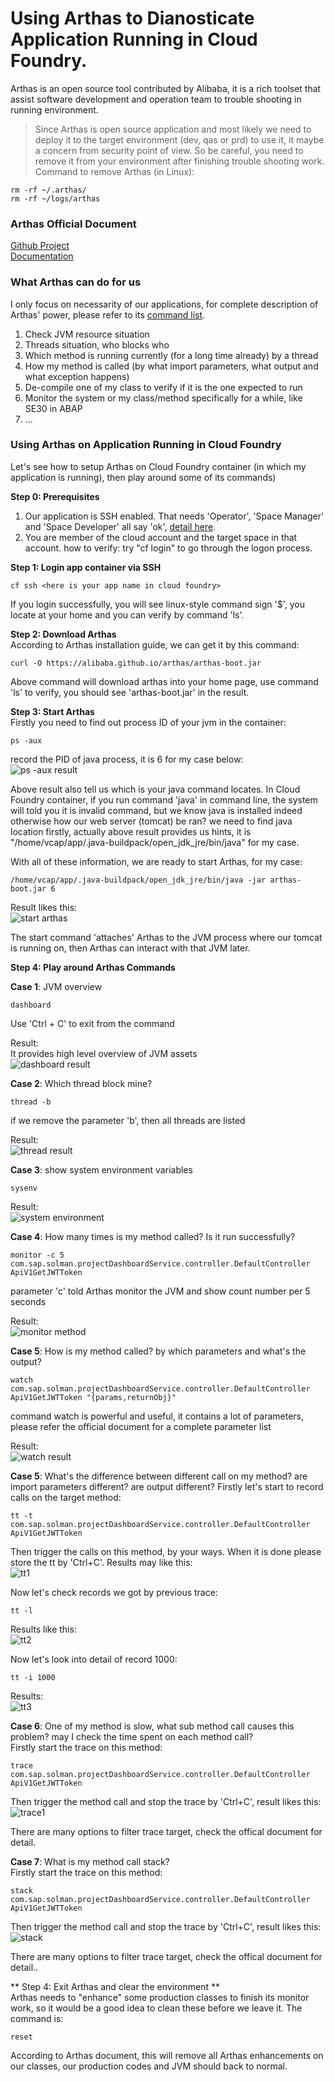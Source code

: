 # Using Arthas to Dianosticate Application Running in Cloud Foundry.

Arthas is an open source tool contributed by Alibaba, it is a rich toolset that assist software development and operation team to trouble shooting in running environment.

>Since Arthas is open source application and most likely we need to deploy it to the target environment (dev, qas or prd) to use it, it maybe a concern from security point of view. So be careful, you need to remove it from your environment after finishing trouble shooting work. Command to remove Arthas (in Linux):  
```  
rm -rf ~/.arthas/  
rm -rf ~/logs/arthas  
``` 


### Arthas Official Document
[Github Project](https://github.com/alibaba/arthas)  
[Documentation](https://alibaba.github.io/arthas/)

### What Arthas can do for us
I only focus on necessarity of our applications, for complete description of Arthas' power, please refer to its [command list](https://alibaba.github.io/arthas/commands.html).
1. Check JVM resource situation
2. Threads situation, who blocks who
3. Which method is running currently (for a long time already) by a thread
4. How my method is called (by what import parameters, what output and what exception happens)
5. De-compile one of my class to verify if it is the one expected to run
6. Monitor the system or my class/method specifically for a while, like SE30 in ABAP
7. ... 

### Using Arthas on Application Running in Cloud Foundry

Let's see how to setup Arthas on Cloud Foundry container (in which my application is running), then play around some of its commands)

**Step 0: Prerequisites**  
1. Our application is SSH enabled. That needs 'Operator', 'Space Manager' and 'Space Developer' all say 'ok', [detail here](https://docs.cloudfoundry.org/devguide/deploy-apps/app-ssh-overview.html).
2. You are member of the cloud account and the target space in that account. how to verify: try "cf login" to go through the logon process.

**Step 1: Login app container via SSH**  
 
```  
cf ssh <here is your app name in cloud foundry>
```   
If you login successfully, you will see linux-style command sign '$', you locate at your home and you can verify by command 'ls'.

**Step 2: Download Arthas**  
According to Arthas installation guide, we can get it by this command:
```  
curl -O https://alibaba.github.io/arthas/arthas-boot.jar
```    
Above command will download arthas into your home page, use command 'ls' to verify, you should see 'arthas-boot.jar' in the result.

**Step 3: Start Arthas**  
Firstly you need to find out process ID of your jvm in the container:
```  
ps -aux
```  
record the PID of java process, it is 6 for my case below:  
![ps -aux result](images/ps.PNG)
 
Above result also tell us which is your java command locates. In Cloud Foundry container, if you run command 'java' in command line, the system will told you it is invalid command, but we know java is installed indeed otherwise how our web server (tomcat) be ran? we need to find java location firstly, actually above result provides us hints, it is "/home/vcap/app/.java-buildpack/open_jdk_jre/bin/java" for my case.

With all of these information, we are ready to start Arthas, for my case:  
```  
/home/vcap/app/.java-buildpack/open_jdk_jre/bin/java -jar arthas-boot.jar 6
```    
Result likes this:  
![start arthas](images/start_arthas.PNG)

The start command 'attaches' Arthas to the JVM process where our tomcat is running on, then Arthas can interact with that JVM later.

**Step 4: Play around Arthas Commands**

**Case 1**: JVM overview  
```  
dashboard
```  
Use 'Ctrl + C' to exit from the command

Result:  
It provides high level overview of JVM assets  
![dashboard result](images/dashboard.PNG)

**Case 2**: Which thread block mine?  
```  
thread -b
```  
if we remove the parameter 'b', then all threads are listed

Result:  
![thread result](images/thread.PNG)

**Case 3**: show system environment variables  
```  
sysenv  
```  

Result:  
![system environment](images/sysenv.PNG)

**Case 4**: How many times is my method called? Is it run successfully?  
```  
monitor -c 5 com.sap.solman.projectDashboardService.controller.DefaultController ApiV1GetJWTToken
```  
parameter 'c' told Arthas monitor the JVM and show count number per 5 seconds

Result:  
![monitor method](images/monitor.PNG) 

**Case 5**: How is my method called? by which parameters and what's the output?  
```  
watch  com.sap.solman.projectDashboardService.controller.DefaultController  ApiV1GetJWTToken "{params,returnObj}"  
```  
command watch is powerful and useful, it contains a lot of parameters, please refer the official document for a complete parameter list

Result:  
![watch result](images/watch.PNG)

**Case 5**: What's the difference between different call on my method? are import parameters different? are output different?
Firstly let's start to record calls on the target method:  
```  
tt -t com.sap.solman.projectDashboardService.controller.DefaultController  ApiV1GetJWTToken  
```  
Then trigger the calls on this method, by your ways. When it is done please store the tt by 'Ctrl+C'. Results may like this:  
![tt1](images/tt1.PNG)

Now let's check records we got by previous trace:  
```  
tt -l  
```     
Results like this:  
![tt2](images/tt2.PNG)

Now let's look into detail of record 1000:  
```  
tt -i 1000  
```  
Results:  
![tt3](images/tt3.PNG)

**Case 6**: One of my method is slow, what sub method call causes this problem? may I check the time spent on each method call?    
Firstly start the trace on this method:  
```  
trace com.sap.solman.projectDashboardService.controller.DefaultController ApiV1GetJWTToken  
```  
Then trigger the method call and stop the trace by 'Ctrl+C', result likes this:  
![trace1](images/trace1.PNG)  

There are many options to filter trace target, check the offical document for detail.

**Case 7**: What is my method call stack?    
Firstly start the trace on this method:  
```  
stack com.sap.solman.projectDashboardService.controller.DefaultController ApiV1GetJWTToken  
```  
Then trigger the method call and stop the trace by 'Ctrl+C', result likes this:  
![stack](images/stack.PNG)    
  
There are many options to filter trace target, check the offical document for detail..  

** Step 4: Exit Arthas and clear the environment **  
Arthas needs to "enhance" some production classes to finish its monitor work, so it would be a good idea to clean these before we leave it. The command is:  
```  
reset  
```  
According to Arthas document, this will remove all Arthas enhancements on our classes, our production codes and JVM should back to normal.   